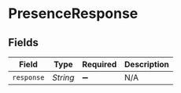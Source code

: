 # PresenceResponse


## Fields

| Field              | Type               | Required           | Description        |
| ------------------ | ------------------ | ------------------ | ------------------ |
| `response`         | *String*           | :heavy_minus_sign: | N/A                |